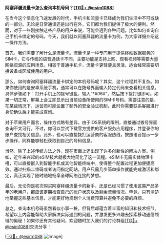 **阿塞拜疆流量卡怎么查询本机号码？[[TG💪+ @esim1088](https://t.me/s/esim1088)]**

在当今这个信息化飞速发展的时代，手机卡和流量卡已经成为我们生活中不可或缺的一部分。无论是日常通讯还是出行在外，它们都为我们提供了极大的便利。然而，对于一些刚接触这些产品的用户来说，可能会遇到各种问题，比如如何查询自己手机卡绑定的号码。今天，我们就以阿塞拜疆的流量卡为例，为大家详细介绍这一操作方法。

首先，我们需要了解什么是流量卡。流量卡是一种专门用于提供移动数据服务的SIM卡，它与传统的语音通话卡不同，主要功能是支持上网、观看视频等需要大量网络资源的应用场景。相较于普通手机卡，流量卡更轻便且灵活，适合经常需要切换设备或区域使用的用户。

那么，如何查询阿塞拜疆流量卡绑定的本机号码呢？其实，这个过程并不复杂。如果你使用的是安卓系统手机，通常可以在拨号界面输入特定代码来查看相关信息。具体步骤如下：打开手机上的拨号键盘，输入“*#06#”，然后按下拨打键即可。如果一切正常，屏幕上会立即显示出当前设备所使用的SIM卡号码。需要注意的是，在某些情况下，运营商可能设置了额外的安全验证机制，此时你需要联系客服进行身份确认后才能完成查询。

对于苹果用户而言，操作方式略有差异。由于iOS系统的限制，直接通过拨号界面查询不太可行。不过，你可以尝试下载官方提供的客户服务应用程序，并登录你的账户查找相关信息。此外，也可以直接拨打运营商的客服热线，按照语音提示一步步操作，同样能够轻松获取到自己的号码信息。

当然，除了上述传统方法之外，现在市面上还出现了许多创新性的解决方案。例如，近年来兴起的eSIM技术就极大地简化了这一流程。eSIM卡无需实体物理卡槽，可以直接嵌入到智能手机或其他智能终端中，使得整个配置过程更加便捷高效。通过扫描二维码或者访问指定网站，用户只需几步简单操作就能完成激活和绑定，真正实现了随时随地畅享全球网络连接的梦想。

最后，无论你是初次购买阿塞拜疆流量卡的新手，还是已经习惯了使用这类产品多年的老用户，都应该定期检查自己的账户状态以及剩余流量情况。毕竟，只有清楚地掌握这些基本信息，才能更好地规划个人消费预算并避免不必要的麻烦。

总之，查询本机号码虽然看似小事一桩，但背后却蕴含着丰富的知识和技术细节。希望以上内容能帮助大家解决实际遇到的问题，并激发更多兴趣去探索移动通信领域的奥秘！如果你还有其他疑问，欢迎随时加入我们的讨论群组[[TG💪+ @esim1088](https://t.me/s/esim1088)]交流分享！

[[TG💪+ @esim1088](https://t.me/s/esim1088) ![Image](https://i.postimg.cc/4NQfJmqS/Snipaste-2025-05-13-00-14-12.png)]